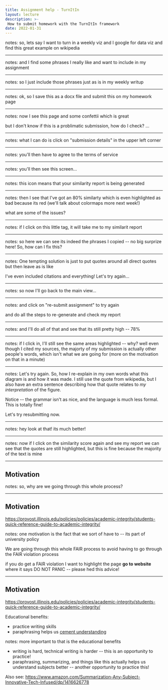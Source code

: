 ```yaml
---
title: Assignment help - TurnItIn 
layout: lecture
description: >-
 How to submit homework with the TurnItIn framework
date: 2022-01-31
---
```


<!-- .slide: data-background-image="turnitin/slide10.png" data-background-size="auto 100%" data-background-position="right 50% bottom 50%" -->

notes:
so, lets say I want to turn in a weekly viz and I google for data viz and find this great example on wikipedia

---

<!-- .slide: data-background-image="turnitin/slide2.png" data-background-size="auto 100%" data-background-position="right 50% bottom 50%" -->

notes:
and I find some phrases I really like and want to include in my assignment

---

<!-- .slide: data-background-image="turnitin/slide9.png" data-background-size="auto 100%" data-background-position="right 50% bottom 50%" -->

notes:
so I just include those phrases just as is in my weekly writup


---

<!-- .slide: data-background-image="turnitin/slide3.png" data-background-size="auto 100%" data-background-position="right 50% bottom 50%" -->

notes:
ok, so I save this as a docx file and submit this on my homework page

---

<!-- .slide: data-background-image="turnitin/slide4.png" data-background-size="auto 100%" data-background-position="right 50% bottom 50%" -->

notes:
now I see this page and some confettii which is great

but I don't know if this is a problimatic submission, how do I check? ...

---

<!-- .slide: data-background-image="turnitin/slide4.5.png" data-background-size="auto 100%" data-background-position="right 50% bottom 50%" -->

notes:
what I can do is click on "submission details" in the upper left corner

---

<!-- .slide: data-background-image="turnitin/slide7.png" data-background-size="auto 100%" data-background-position="right 50% bottom 50%" -->

notes:
you'll then have to agree to the terms of service

---

<!-- .slide: data-background-image="turnitin/slide5.png" data-background-size="auto 100%" data-background-position="right 50% bottom 50%" -->

notes:
you'll then see this screen...

---

<!-- .slide: data-background-image="turnitin/slide5.5.png" data-background-size="auto 100%" data-background-position="right 50% bottom 50%" -->

notes:
this icon means that your similarity report is being generated

---

<!-- .slide: data-background-image="turnitin/slide6.png" data-background-size="auto 100%" data-background-position="right 50% bottom 50%" -->

notes:
then I see that I've got an 80% similarty which is even highlighted as bad because its red (we'll talk about colormaps more next week!)

what are some of the issues?

---

<!-- .slide: data-background-image="turnitin/slide6.5.png" data-background-size="auto 100%" data-background-position="right 50% bottom 50%" -->

notes:
if I click on this little tag, it will take me to my similarit report

---

<!-- .slide: data-background-image="turnitin/slide8.png" data-background-size="auto 100%" data-background-position="right 50% bottom 50%" -->

notes:
so here we can see its indeed the phrases I copied -- no big surprize here!  So, how can I fix this?

---

<!-- .slide: data-background-image="turnitin/slide8.5.png" data-background-size="auto 100%" data-background-position="right 50% bottom 50%" -->

notes:
One tempting solution is just to put quotes around all direct quotes but then leave as is like

I've even included citations and everything!  Let's try again...

---

<!-- .slide: data-background-image="turnitin/slide6.png" data-background-size="auto 100%" data-background-position="right 50% bottom 50%" -->

notes:
so now I'll go back to the main view...

---

<!-- .slide: data-background-image="turnitin/slide6.75.png" data-background-size="auto 100%" data-background-position="right 50% bottom 50%" -->

notes:
and click on "re-submit assignment" to try again

and do all the steps to re-generate and check my report

---

<!-- .slide: data-background-image="turnitin/slide15.png" data-background-size="auto 100%" data-background-position="right 50% bottom 50%" -->

notes:
and I'll do all of that and see that its still pretty high -- 78%

---

<!-- .slide: data-background-image="turnitin/slide14.png" data-background-size="auto 100%" data-background-position="right 50% bottom 50%" -->

notes:
if I click in, I'll still see the same areas highlighted -- why? well even though I cited my sources, the majorty of my submission is actually other people's words, which isn't what we are going for (more on the motivation on that in a minute)

---

<!-- .slide: data-background-image="turnitin/slide14.5.png" data-background-size="auto 100%" data-background-position="right 50% bottom 50%" -->

notes:
Let's try again.  So, how I re-explain in my own words what this diagram is and how it was made.  I still use the quote from wikipedia, but I also have an extra sentence describing how that quote relates to *my interpretation* of the figure.

Notice -- the grammar isn't as nice, and the language is much less formal.  This is totally fine!

Let's try resubmitting now.

---

<!-- .slide: data-background-image="turnitin/slide16.png" data-background-size="auto 100%" data-background-position="right 50% bottom 50%" -->

notes:
hey look at that!  its much better!

---

<!-- .slide: data-background-image="turnitin/slide17.png" data-background-size="auto 100%" data-background-position="right 50% bottom 50%" -->

notes:
now if I click on the similarity score again and see my report we can see that the quotes are still highlighted, but this is fine because the majority of the text is mine

---

## Motivation

notes:
so, why are we going through this whole process?

---

## Motivation

https://provost.illinois.edu/policies/policies/academic-integrity/students-quick-reference-guide-to-academic-integrity/

notes:
one motivation is the fact that we sort of have to -- its part of university policy

We are going through this whole FAIR process to avoid having to go through the FAIR violation process

if you do get a FAIR violation I want to highlight the page **go to website** where it says DO NOT PANIC -- please hed this advice!

---

## Motivation

https://provost.illinois.edu/policies/policies/academic-integrity/students-quick-reference-guide-to-academic-integrity/

Educational benefits:
 * practice writing skills
 * paraphrasing helps us [cement understanding](https://www.ascd.org/books/summarization-in-any-subject-60-innovative-tech-infused-strategies-for-deeper-student-learning-2nd-edition?chapter=summarizing-savvy) 

notes:
more important to that is the educational benefits

 * writing is hard, technical writing is harder -- this is an opportunity to practice!
 * paraphrasing, summarizing, and things like this actually helps us understand subjects better -- another opportunity to practice this!

Also see: https://www.amazon.com/Summarization-Any-Subject-Innovative-Tech-Infused/dp/1416626778
